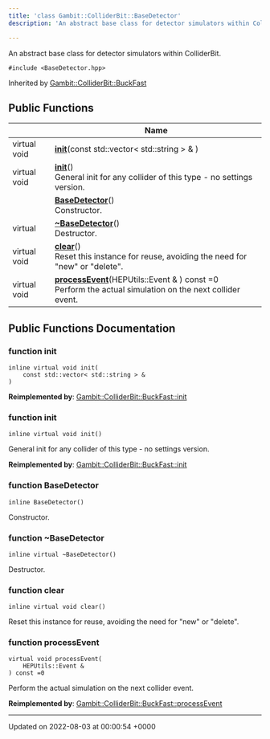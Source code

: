 ```yaml
---
title: 'class Gambit::ColliderBit::BaseDetector'
description: 'An abstract base class for detector simulators within ColliderBit. '

---
```









An abstract base class for detector simulators within ColliderBit. 


`#include <BaseDetector.hpp>`

Inherited by [Gambit::ColliderBit::BuckFast](/documentation/code/gambit_sphinx/classes/classgambit_1_1colliderbit_1_1buckfast/)

## Public Functions

|                | Name           |
| -------------- | -------------- |
| virtual void | **[init](/documentation/code/gambit_sphinx/classes/classgambit_1_1colliderbit_1_1basedetector/#function-init)**(const std::vector< std::string > & ) |
| virtual void | **[init](/documentation/code/gambit_sphinx/classes/classgambit_1_1colliderbit_1_1basedetector/#function-init)**()<br>General init for any collider of this type - no settings version.  |
| | **[BaseDetector](/documentation/code/gambit_sphinx/classes/classgambit_1_1colliderbit_1_1basedetector/#function-basedetector)**()<br>Constructor.  |
| virtual | **[~BaseDetector](/documentation/code/gambit_sphinx/classes/classgambit_1_1colliderbit_1_1basedetector/#function-~basedetector)**()<br>Destructor.  |
| virtual void | **[clear](/documentation/code/gambit_sphinx/classes/classgambit_1_1colliderbit_1_1basedetector/#function-clear)**()<br>Reset this instance for reuse, avoiding the need for "new" or "delete".  |
| virtual void | **[processEvent](/documentation/code/gambit_sphinx/classes/classgambit_1_1colliderbit_1_1basedetector/#function-processevent)**(HEPUtils::Event & ) const =0<br>Perform the actual simulation on the next collider event.  |

## Public Functions Documentation

### function init

```
inline virtual void init(
    const std::vector< std::string > & 
)
```


**Reimplemented by**: [Gambit::ColliderBit::BuckFast::init](/documentation/code/gambit_sphinx/classes/classgambit_1_1colliderbit_1_1buckfast/#function-init)


### function init

```
inline virtual void init()
```

General init for any collider of this type - no settings version. 

**Reimplemented by**: [Gambit::ColliderBit::BuckFast::init](/documentation/code/gambit_sphinx/classes/classgambit_1_1colliderbit_1_1buckfast/#function-init)


### function BaseDetector

```
inline BaseDetector()
```

Constructor. 

### function ~BaseDetector

```
inline virtual ~BaseDetector()
```

Destructor. 

### function clear

```
inline virtual void clear()
```

Reset this instance for reuse, avoiding the need for "new" or "delete". 

### function processEvent

```
virtual void processEvent(
    HEPUtils::Event & 
) const =0
```

Perform the actual simulation on the next collider event. 

**Reimplemented by**: [Gambit::ColliderBit::BuckFast::processEvent](/documentation/code/gambit_sphinx/classes/classgambit_1_1colliderbit_1_1buckfast/#function-processevent)


-------------------------------

Updated on 2022-08-03 at 00:00:54 +0000